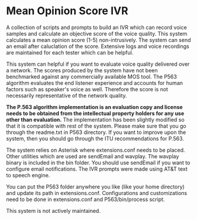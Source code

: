 # Mean Opinion Score IVR
A collection of scripts and prompts to build an IVR which can record voice samples and calculate an objective score of the voice quality. This system calculates a mean opinion score (1-5) non-intrusively. The system can send an email after caluclation of the score. Extensive logs and voice recordings are maintained for each tester which can be helpful.

This system can helpful if you want to evaluate voice quality delivered over a network. The scores produced by the system have not been benchmarked against any commercially available MOS tool. The P563 algorithm evaluates the end listener experience and accounts for human factors such as speaker's voice as well. Therefore the score is not necessarily representative of the network quality.

**The P.563 algorithm implementation is an evaluation copy and license needs to be obtained from the intellectual property holders for any use other than evaluation.** The implementation has been slightly modified so that it is compatible with rest of the system. Please make sure that you go through the readme.txt in P563 directory. If you want to improve upon the system, then you should go through the ITU recommendations for P.563.

The system relies on Asterisk where extensions.conf needs to be placed. Other utilities which are used are sendEmail and wavplay. The wavplay binary is included in the bin folder. You should use sendEmail if you want to configure email notifications. The IVR prompts were made using AT&T text to speech engine.

You can put the P563 folder anywhere you like (like your home directory) and update its path in extensions.conf. Configurations and customizations need to be done in extensions.conf and P563/bin/process script. 

This system is not actively maintained.

